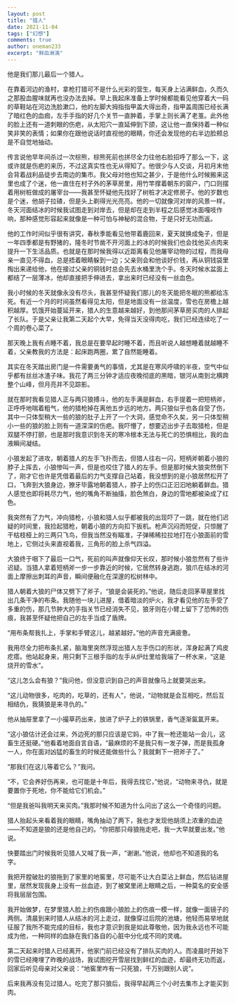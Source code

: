 ```yaml
---
layout: post
title: "猎人"
date: 2021-11-04
tags: ["幻想"]
comments: true
author: oneman233
excerpt: "鲜血淋漓"
---
```


他是我们那儿最后一个猎人。

在靠着河边的渔村，拿枪打猎可不是什么光彩的营生，每天身上沾满鲜血，久而久之那股血腥味就再也没办法去掉。早上我起床准备上学时候都能看见他穿着大一码的草鞋站在河边洗脸漱口，他的左脚大拇指指甲盖大得出奇，指甲盖周围已经长满了暗红色的血痂，左手手指的好几个关节一直肿着，手掌上则长满了老茧。此外他的脸上还有一道刺眼的伤疤，从太阳穴一直延伸到下颌，这让他一直保持着一种似笑非笑的表情；如果你在跟他说话时直视他的眼睛，你还会发现他的右半边脸颊总是不自觉地抽动。

传言说他早年间杀过一次棕熊，棕熊死前也拼尽全力往他右脸招呼了那么一下，这或许就是伤疤的来历，不过这真实性也无从得知了。他很少与人交谈，月初月末他会背着战利品徒步去南边的集市。我父母对他也知之甚少，于是他什么时候搬来这里也成了个迷，他一直住在村子外的茅草房里，用竹竿撑着朝东的窗户，门口则摆着用树桩做成的屠宰台——我甚至怀疑他先找好了树桩才决定修房子。他的岁数也是个迷，他胡子拉碴，但是头上剃得光光亮亮。他的一切就像河对岸的风景一样，冬天河面结冰的时候我试图走到对岸去，但是却在走到半程之后感觉冰面嘎吱作响，那种感觉形容起来就像是一种可怕与神秘的混合物，于是只好无功而返。

他的工作时间似乎很有讲究，春秋季能看见他带着鹿回来，夏天就换成兔子，但是一年四季都是有野猪的，隆冬时节凿不开河面上的冰的时候我们也会找他买点肉来提升一下生活品质。也就是在那时候我得以近距离看见他屠宰动物的过程，而我母亲一直见不得血，总是捂着眼睛躲到一边；父亲则会和他谈好价钱，再从铜钱袋里掏出来递给他，他在接过父亲的铜钱时总会先去水桶里洗个手。冬天时候水盆面上都结了一层薄冰，他却直接把手伸进去，拿出来时已经没有一丝血色。

我小时候的冬天就像永没有尽头，我甚至怀疑我们那儿的冬天能把冬眠的熊都给冻死。有近一个月的时间虽然看得见太阳，但是地面没有一丝温度，雪也在房檐上越积越厚。饥饿开始蔓延开来，猎人的生意越来越好，到他那间茅草房买肉的人排起了长队。于是父亲让我第二天起个大早，免得当天没得肉吃，我们已经连续吃了一个周的卷心菜了。

那天晚上我有点睡不着，我总是在要早起时睡不着，而且听说人越想睡着就越睡不着，父亲教我的方法是：起床跑两圈，累了自然能睡着。

其实在冬天踏出房门是一件需要勇气的事情，尤其是在寒风呼啸的半夜，空气中似乎都有丝丝冰渣子味。我花了两三分钟才适应夜晚彻底的黑暗，银河从南到北横跨整个山峰，但月亮并不见踪影。

就在那时我看见猎人正与两只狼搏斗，他的左手满是鲜血，右手提着一把短柄斧，正呼呼地喘着粗气，他的猎枪掉在离他五步远的地方。两只狼似乎也各自受了伤，其中一只体型稍大一些的狼的肚子上开了一个大洞，感觉命不久矣，另一只体型稍小一些的狼的脸上则有一道深深的伤疤。我吓懵了，想要迈出步子去取猎枪，但是双腿不停打颤，也是那时我意识到冬天的寒冷根本无法与死亡的恐惧相比，我的血液瞬间凝结。

小狼发起了进攻，朝着猎人的左手飞扑而去，但猎人往右一闪，短柄斧朝着小狼的脖子上挥去，小狼惨叫一声，但是也咬住了猎人的左手。但是那时候大狼突然倒下了，刚才它也许是凭借着最后的力气支撑自己站着，我没想到的是小狼居然松开了口，飞奔到大狼身边，獠牙毕露地朝着猎人，脖子上的伤口正汩汩地躺着鲜血。猎人感觉也即将耗尽力气，他的嘴角不断抽搐，脸色煞白，身边的雪地都被染成了红色。

我突然有了力气，冲向猎枪，小狼和猎人似乎都被我的出现吓了一跳，就在他们迟疑的时间里，我捡起猎枪，朝着小狼的方向扣下扳机。枪声沉闷而短促，只惊醒了干枯枝桠上的三两只飞鸟，但我当然没有瞄准，子弹稀稀拉拉地打在小狼面前的雪地上，它侧过头来直视着我，三角形的脸上杀气四溢。

大狼终于咽下了最后一口气，死前的叫声就像仰天长叹，那时候小狼忽然有了些许迟疑。当猎人拿着短柄斧一步一步靠近的时候，它居然转身逃跑，狼爪在结冰的河面上摩擦出刺耳的声音，瞬间便融化在深邃的松树林中。

猎人朝着大狼的尸体又劈下了斧子，“狼是会装死的。”他说，随后走回茅草屋里找出几条干净的布条。我随他一块儿进屋，借着暗淡的炉火，我才看见他的左手受了多重的伤，那几节肿大的手指关节已经消失不见，狼牙则在小臂上留下了恐怖的伤痕，我甚至怀疑他把自己的左手当成了盾牌。

“用布条帮我扎上，手掌和手臂这儿，越紧越好。”他的声音充满疲惫。

我用尽全力把布条扎紧，脑海里突然浮现出猎人左手伤口的形状，浑身起满了鸡皮疙瘩。他站起身来，用只剩下三根手指的左手从炉灶里给我端了一杯水来，“这是烧开的雪水”。

“这儿怎么会有狼？”我问他，但没意识到自己的声音就像马上就要哭出来。

“这儿动物很多，吃肉的，吃草的，还有人”，他说，“动物就是会互相吃，然后互相结仇，我猜狼是来寻仇的。”

他从抽屉里拿了一小撮草药出来，放进了炉子上的铁锅里，香气逐渐氤氲开来。

“这小狼估计还会过来，外边死的那只应该是它妈，中了我一枪还能站一会儿，这畜生还挺硬。”他看着地面自言自语，“最麻烦的不是我只有一发子弹，而是我孤身一人，你在面对凶猛的畜生的时候还能做些什么？我就剩下一把斧子了。”

“那我们在这儿等着它么？”我问。

“不，它会养好伤再来，也可能是十年后，我得去找它，”他说，“动物来寻仇，就是要置你于死地，你不能给它们机会。”

“但是我爸叫我明天来买肉。”我那时候不知道为什么问出了这么一个奇怪的问题。

猎人抬起头来看着我的眼睛，嘴角抽动了两下，我也才发现他胡须上浓重的血迹——不知道是狼的还是他自己的。“你把那只母狼拖走吧，我一大早就要出发。”他说。

快要踏出门时候我听见猎人又喊了我一声，“谢谢。”他说，他却也不知道我的名字。

我把开膛破肚的狼拖到了家里的地窖里，尽可能不让大白菜沾上鲜血，然后钻进屋里，居然发现我身上没有一丝血迹，到了被窝里闭上眼睛之后，一种莫名的安全感将我层层包围。

我开始做梦，在梦里猎人脸上的伤痕跟小狼脸上的伤痕一模一样，就像一面镜子的两侧。清晨到来时猎人从结冰的河上走过，就像穿过后院的池塘，他轻而易举地就征服了我所不能完成的目标，我也才意识到我是如此尊敬他，因为我永远也不可能成为他，一种同样的血脉在我们各自的心脏中分化成不同的灵魂。

第二天起来时猎人已经离开，他家门前已经没有了排队买肉的人。而凌晨时开始下的雪已经掩埋了昨晚的战场，我试图挖开雪层找到鲜红的血迹，却最终无功而返，回家后听见母亲对父亲说：“地窖里咋有一只死狼，千万别跟别人说”。

后来我再没有见过猎人。吃完了那只狼后，我得早起两三个小时去集市上才能买到肉。